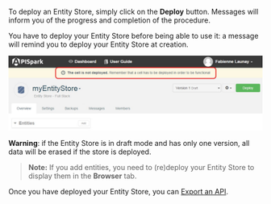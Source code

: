 To deploy an Entity Store, simply click on the **Deploy** button. Messages will inform you of the progress and completion of the procedure.

You have to deploy your Entity Store before being able to use it: a message will remind you to deploy your Entity Store at creation.

![Entity Store needs to be deployed](images/es-needs-deployment.jpg "Entity Store needs to be deployed")

**Warning**: if the Entity Store is in draft mode and has only one version, all data will be erased if the store is deployed.

> **Note:** If you add entities, you need to (re)deploy your Entity Store to display them in the **Browser** tab.

Once you have deployed your Entity Store, you can [Export an API](/technical-resources/apispark/guide/create/overview "Export an API").
